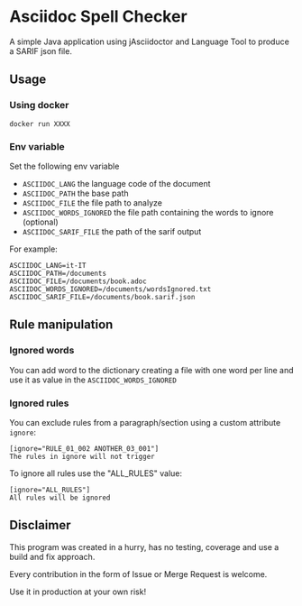 # Asciidoc Spell Checker
A simple Java application using jAsciidoctor and Language Tool to produce a SARIF json file.

## Usage
### Using docker
`docker run XXXX`
### Env variable
Set the following env variable
* `ASCIIDOC_LANG` the language code of the document
* `ASCIIDOC_PATH` the base path
* `ASCIIDOC_FILE` the file path to analyze
* `ASCIIDOC_WORDS_IGNORED` the file path containing the words to ignore (optional)
* `ASCIIDOC_SARIF_FILE` the path of the sarif output

For example:
```
ASCIIDOC_LANG=it-IT
ASCIIDOC_PATH=/documents
ASCIIDOC_FILE=/documents/book.adoc
ASCIIDOC_WORDS_IGNORED=/documents/wordsIgnored.txt
ASCIIDOC_SARIF_FILE=/documents/book.sarif.json
```

## Rule manipulation
### Ignored words
You can add word to the dictionary creating a file with one word per line and use it as value in the `ASCIIDOC_WORDS_IGNORED`

### Ignored rules
You can exclude rules from a paragraph/section using a custom attribute `ignore`:

```
[ignore="RULE_01_002 ANOTHER_03_001"]
The rules in ignore will not trigger
```

To ignore all rules use the "ALL_RULES" value:

```
[ignore="ALL_RULES"]
All rules will be ignored
```

## Disclaimer
This program was created in a hurry, has no testing, coverage and use a build and fix approach.

Every contribution in the form of Issue or Merge Request is welcome. 

Use it in production at your own risk!
